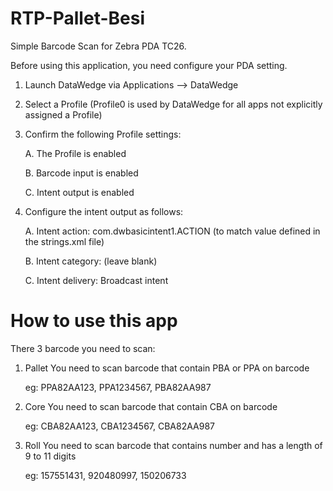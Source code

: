 # RTP-Pallet-Besi
Simple Barcode Scan for Zebra PDA TC26.

Before using this application, you need configure your PDA setting.
1. Launch DataWedge via Applications --> DataWedge

2. Select a Profile (Profile0 is used by DataWedge for all apps not explicitly assigned a Profile)

3. Confirm the following Profile settings:

    A. The Profile is enabled

    B. Barcode input is enabled

    C. Intent output is enabled

4. Configure the intent output as follows:

    A. Intent action: com.dwbasicintent1.ACTION (to match value defined in the strings.xml file)

    B. Intent category: (leave blank)

    C. Intent delivery: Broadcast intent
    
 
# How to use this app
There 3 barcode you need to scan:
1. Pallet
You need to scan barcode that contain PBA or PPA on barcode

    eg: PPA82AA123, PPA1234567, PBA82AA987

2. Core
You need to scan barcode that contain CBA on barcode

    eg: CBA82AA123, CBA1234567, CBA82AA987

3. Roll
You need to scan barcode that contains number and has a length of 9 to 11 digits

    eg: 157551431, 920480997, 150206733
